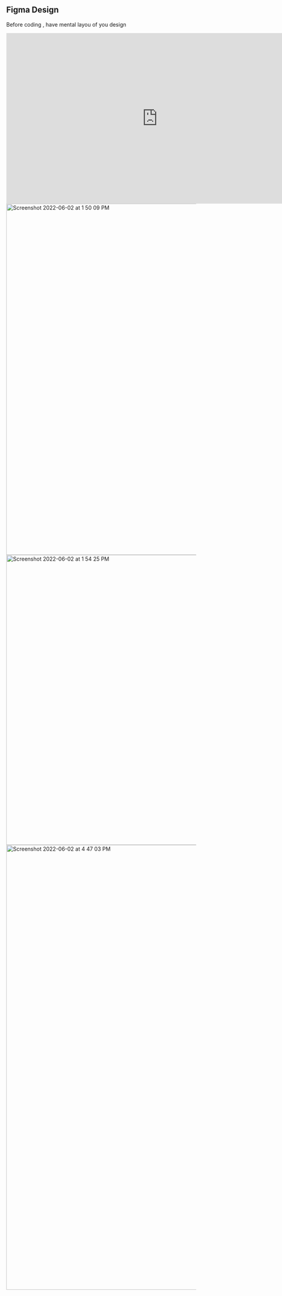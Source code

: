 
## Figma Design
Before coding , have mental layou of you design

<iframe style="border: 1px solid rgba(0, 0, 0, 0.1);" width="800" height="450" src="https://www.figma.com/embed?embed_host=share&url=https%3A%2F%2Fwww.figma.com%2Ffile%2F5WusOzZYdGfdb2YRv1Ukxk%2FUntitled%3Fnode-id%3D0%253A1" allowfullscreen></iframe>

<img width="930" alt="Screenshot 2022-06-02 at 1 50 09 PM" src="https://user-images.githubusercontent.com/17598334/171586828-3d728b49-a23f-4944-a9d5-1de02fe3b34e.png">


<img width="768" alt="Screenshot 2022-06-02 at 1 54 25 PM" src="https://user-images.githubusercontent.com/17598334/171590357-aeb0e895-4e1a-4800-967b-e47ef96bb77a.png">

<img width="1178" alt="Screenshot 2022-06-02 at 4 47 03 PM" src="https://user-images.githubusercontent.com/17598334/171617861-12654e93-7263-4e56-a32f-abffb73c3576.png">
